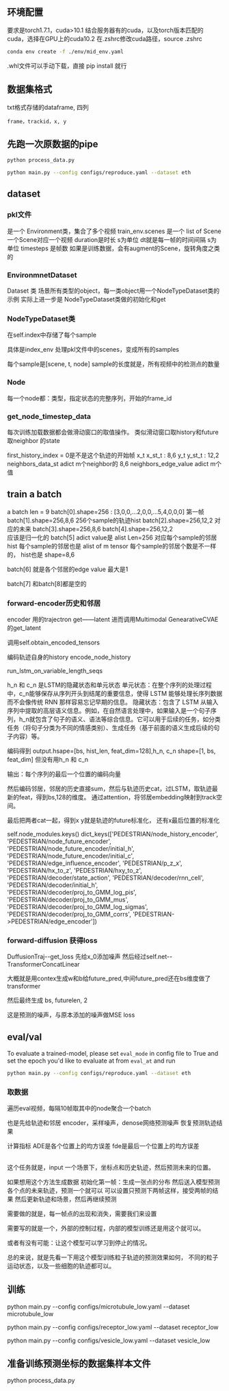 ## 环境配置
要求是torch1.7.1，cuda>10.1
结合服务器有的cuda，以及torch版本匹配的cuda，选择在GPU上的cuda10.2
在.zshrc修改cuda路径，source .zshrc

```bash
conda env create -f ./env/mid_env.yaml
```

.whl文件可以手动下载，直接 pip install 就行

## 数据集格式
txt格式存储的dataframe, 四列 
```
frame，trackid，x, y
```

## 先跑一次原数据的pipe

```bash
python process_data.py

python main.py --config configs/reproduce.yaml --dataset eth

```
## dataset
### pkl文件
是一个 Environment类，集合了多个视频
train_env.scenes 是一个 list of Scene
一个Scene对应一个视频
duration是时长 s为单位
dt就是每一帧的时间间隔 s为单位
timesteps 是帧数
如果是训练数据，会有augment的Scene，旋转角度之类的

### EnvironmnetDataset
Dataset 类 场景所有类型的object，每一类object用一个NodeTypeDataset类的示例
    实际上进一步是 NodeTypeDataset类做的初始化和get

### NodeTypeDataset类
在self.index中存储了每个sample

具体是index_env 处理pkl文件中的scenes，变成所有的samples

每个sample是[scene, t, node]
sample的长度就是，所有视频中的检测点的数量


### Node
每一个node都：类型，指定状态的完整序列，开始的frame_id

### get_node_timestep_data
每次训练加载数据都会做滑动窗口的取值操作。
类似滑动窗口取history和future
取neighbor 的state 

first_history_index = 0是不是这个轨迹的开始帧
x_t x_st_t : 8,6
y_t y_st_t : 12,2
neighbors_data_st  adict  m个neighbor的 8,6
neighbors_edge_value  adict  m个值

## train a batch
a batch
len = 9
batch[0].shape=256 : [3,0,0,...2,0,0,...5,4,0,0,0] 第一帧
batch[1].shape=256,8,6 256个sample的轨迹hist
batch[2].shape=256,12,2 对应的未来 
batch[3].shape=256,8,6 
batch[4].shape=256,12,2  
应该是归一化的
batch[5] adict value是 alist Len=256 对应每个sample的邻居 hist
每个sample的邻居也是 alist of m tensor
每个sample的邻居个数是不一样的，
hist也是 shape=8,6 

batch[6] 就是各个邻居的edge value 最大是1

batch[7] 和batch[8]都是空的

### forward-encoder历史和邻居

encoder 用的trajectron get——latent
进而调用Multimodal GenearativeCVAE的get_latent

调用self.obtain_encoded_tensors

编码轨迹自身的history  encode_node_history

run_lstm_on_variable_length_seqs

h_n 和 c_n 是LSTM的隐藏状态和单元状态
单元状态：在整个序列的处理过程中，c_n能够保存从序列开头到结尾的重要信息，使得 LSTM 能够处理长序列数据而不会像传统 RNN 那样容易忘记早期的信息。
隐藏状态：包含了 LSTM 从输入序列中提取的高层语义信息。例如，在自然语言处理中，如果输入是一个句子序列，h_n就包含了句子的语义、语法等综合信息。它可以用于后续的任务，如分类任务（将句子分类为不同的情感类别）、生成任务（基于前面的语义生成后续的句子内容）等。


编码得到
output.hsape=[bs, hist_len, feat_dim=128],h_n, c_n shape=[1, bs, feat_dim]
但没有用h_n 和 c_n

输出：每个序列的最后一个位置的编码向量

然后编码邻居，邻居的历史直接sum，然后与轨迹历史cat，过LSTM，取轨迹最新的feat，得到bs,128的维度。
通过attention，将邻居embedding映射到track空间。

最后把两者cat一起，得到x
y就是轨迹的future标准化，
还有x最后位置的标准化


self.node_modules.keys()
dict_keys(['PEDESTRIAN/node_history_encoder', 'PEDESTRIAN/node_future_encoder', 'PEDESTRIAN/node_future_encoder/initial_h', 'PEDESTRIAN/node_future_encoder/initial_c', 'PEDESTRIAN/edge_influence_encoder', 'PEDESTRIAN/p_z_x', 'PEDESTRIAN/hx_to_z', 'PEDESTRIAN/hxy_to_z', 'PEDESTRIAN/decoder/state_action', 'PEDESTRIAN/decoder/rnn_cell', 'PEDESTRIAN/decoder/initial_h', 'PEDESTRIAN/decoder/proj_to_GMM_log_pis', 'PEDESTRIAN/decoder/proj_to_GMM_mus', 'PEDESTRIAN/decoder/proj_to_GMM_log_sigmas', 'PEDESTRIAN/decoder/proj_to_GMM_corrs', 'PEDESTRIAN->PEDESTRIAN/edge_encoder'])


### forward-diffusion 获得loss

DuffusionTraj--get_loss
先给x_0添加噪声
然后经过self.net--TransformerConcatLinear

大概就是用contex生成w和b给future_pred,中间future_pred还在bs维度做了transformer

然后最终生成 bs, futurelen, 2

这是预测的噪声，与原本添加的噪声做MSE loss

## eval/val
To evaluate a trained-model, please set ```eval_mode``` in config file to True and set the epoch you'd like to evaluate at from ```eval_at``` and run
```bash
python main.py --config configs/reproduce.yaml --dataset eth
```

### 取数据
遍历eval视频，每隔10帧取其中的node聚合一个batch

也是先给轨迹和邻居 encoder，采样噪声，denose网络预测噪声
恢复预测轨迹结果

计算指标
ADE是各个位置上的均方误差
fde是最后一个位置上的均方误差


##
这个任务就是，input 一个场景下，坐标点和历史轨迹，然后预测未来的位置。

如果想用这个方法生成数据
初始化第一帧：生成一张点的分布
然后送入模型预测各个点的未来轨迹，预测一个就可以
可以设置只预测下两帧这样，接受两帧的结果
然后更新轨迹和场景，然后再继续预测

需要做的就是，每一帧点的出现和消失，需要我们来设置

需要写的就是一个，外部的控制过程，内部的模型训练还是用这个就可以。

或者有没有可能：让这个模型可以学习到停止的情况。

总的来说，就是先看一下用这个模型训练粒子轨迹的预测效果如何，
不同的粒子运动状态，以及一些细胞的轨迹都可以。


## 训练


python main.py --config configs/microtubule_low.yaml --dataset microtubule_low

python main.py --config configs/receptor_low.yaml --dataset receptor_low

python main.py --config configs/vesicle_low.yaml --dataset vesicle_low




## 准备训练预测坐标的数据集样本文件

python process_data.py

## 
